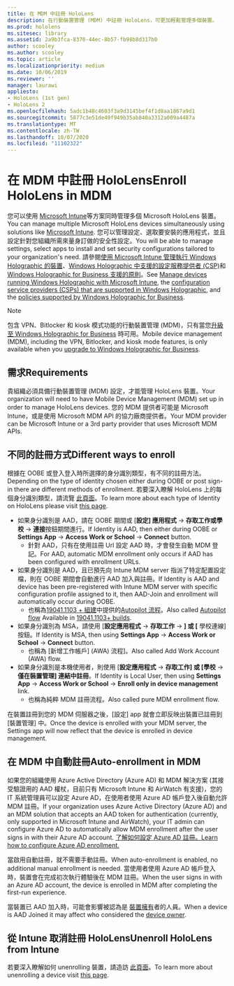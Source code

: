 ```yaml
---
title: 在 MDM 中註冊 HoloLens
description: 在行動裝置管理 (MDM) 中註冊 HoloLens，可更加輕鬆管理多個裝置。
ms.prod: hololens
ms.sitesec: library
ms.assetid: 2a9b3fca-8370-44ec-8b57-fb98b8d317b0
author: scooley
ms.author: scooley
ms.topic: article
ms.localizationpriority: medium
ms.date: 10/06/2019
ms.reviewer: ''
manager: laurawi
appliesto:
- HoloLens (1st gen)
- HoloLens 2
ms.openlocfilehash: 5adc1b48c4603f3a9d3145bef4f1d8aa1867a9d1
ms.sourcegitcommit: 5877c3e51de49f949b35ab840a3312a009a4487a
ms.translationtype: MT
ms.contentlocale: zh-TW
ms.lasthandoff: 10/07/2020
ms.locfileid: "11102322"
---
```

# <span data-ttu-id="07d34-103">在 MDM 中註冊 HoloLens</span><span class="sxs-lookup"><span data-stu-id="07d34-103">Enroll HoloLens in MDM</span></span>

<span data-ttu-id="07d34-104">您可以使用 [Microsoft Intune](https://docs.microsoft.com/intune/windows-holographic-for-business)等方案同時管理多個 Microsoft HoloLens 裝置。</span><span class="sxs-lookup"><span data-stu-id="07d34-104">You can manage multiple Microsoft HoloLens devices simultaneously using solutions like [Microsoft Intune](https://docs.microsoft.com/intune/windows-holographic-for-business).</span></span> <span data-ttu-id="07d34-105">您可以管理設定、選取要安裝的應用程式，並且設定針對您組織所需來量身訂做的安全性設定。</span><span class="sxs-lookup"><span data-stu-id="07d34-105">You will be able to manage settings, select apps to install and set security configurations tailored to your organization's need.</span></span> <span data-ttu-id="07d34-106">請參閱[使用 Microsoft Intune 管理執行 Windows Holographic 的裝置](https://docs.microsoft.com/intune/windows-holographic-for-business)、[Windows Holographic 中支援的設定服務提供者 (CSP)](https://msdn.microsoft.com/windows/hardware/commercialize/customize/mdm/configuration-service-provider-reference#hololens)和 [Windows Holographic for Business 支援的原則](https://msdn.microsoft.com/windows/hardware/commercialize/customize/mdm/policy-configuration-service-provider#hololenspolicies)。</span><span class="sxs-lookup"><span data-stu-id="07d34-106">See [Manage devices running Windows Holographic with Microsoft Intune](https://docs.microsoft.com/intune/windows-holographic-for-business), the [configuration service providers (CSPs) that are supported in Windows Holographic](https://msdn.microsoft.com/windows/hardware/commercialize/customize/mdm/configuration-service-provider-reference#hololens), and the [policies supported by Windows Holographic for Business](https://msdn.microsoft.com/windows/hardware/commercialize/customize/mdm/policy-configuration-service-provider#hololenspolicies).</span></span>

> [!NOTE]
> <span data-ttu-id="07d34-107">包含 VPN、Bitlocker 和 kiosk 模式功能的行動裝置管理 (MDM)，只有當您[升級至 Windows Holographic for Business](hololens1-upgrade-enterprise.md) 時可用。</span><span class="sxs-lookup"><span data-stu-id="07d34-107">Mobile device management (MDM), including the VPN, Bitlocker, and kiosk mode features, is only available when you [upgrade to Windows Holographic for Business](hololens1-upgrade-enterprise.md).</span></span>

## <span data-ttu-id="07d34-108">需求</span><span class="sxs-lookup"><span data-stu-id="07d34-108">Requirements</span></span>

 <span data-ttu-id="07d34-109">貴組織必須具備行動裝置管理 (MDM) 設定，才能管理 HoloLens 裝置。</span><span class="sxs-lookup"><span data-stu-id="07d34-109">Your organization will need to have Mobile Device Management (MDM) set up in order to manage HoloLens devices.</span></span> <span data-ttu-id="07d34-110">您的 MDM 提供者可能是 Microsoft Intune，或是使用 Microsoft MDM API 的協力廠商提供者。</span><span class="sxs-lookup"><span data-stu-id="07d34-110">Your MDM provider can be Microsoft Intune or a 3rd party provider that uses Microsoft MDM APIs.</span></span>
 
## <span data-ttu-id="07d34-111">不同的註冊方式</span><span class="sxs-lookup"><span data-stu-id="07d34-111">Different ways to enroll</span></span>

<span data-ttu-id="07d34-112">根據在 OOBE 或登入登入時所選擇的身分識別類型，有不同的註冊方法。</span><span class="sxs-lookup"><span data-stu-id="07d34-112">Depending on the type of identity chosen either during OOBE or post sign-in there are different methods of enrollment.</span></span> <span data-ttu-id="07d34-113">若要深入瞭解 HoloLens 上的每個身分識別類型，請流覽 [此頁面](hololens-identity.md)。</span><span class="sxs-lookup"><span data-stu-id="07d34-113">To learn more about each type of Identity on HoloLens please visit [this page](hololens-identity.md).</span></span>

- <span data-ttu-id="07d34-114">如果身分識別是 AAD，請在 OOBE 期間或 [**設定] 應用程式**  ->  **存取工作或學校**  ->  **連接**按鈕期間進行。</span><span class="sxs-lookup"><span data-stu-id="07d34-114">If Identity is AAD, then either during OOBE or **Settings App** -> **Access Work or School** -> **Connect** button.</span></span>
    - <span data-ttu-id="07d34-115">針對 AAD，只有在使用註冊 Url 設定 AAD 時，才會發生自動 MDM 登記。</span><span class="sxs-lookup"><span data-stu-id="07d34-115">For AAD, automatic MDM enrollment only occurs if AAD has been configured with enrollment URLs.</span></span>
- <span data-ttu-id="07d34-116">如果身分識別是 AAD，且已預先向 Intune MDM server 指派了特定配置設定檔，則在 OOBE 期間會自動進行 AAD 加入與註冊。</span><span class="sxs-lookup"><span data-stu-id="07d34-116">If Identity is AAD and device has been pre-registered with Intune MDM server with specific configuration profile assigned to it, then AAD-Join and enrollment will automatically occur during OOBE.</span></span>
    - <span data-ttu-id="07d34-117">也稱為[19041.1103 + 組建](hololens-release-notes.md#windows-holographic-version-2004)中提供的[Autopilot 流程](hololens2-autopilot.md)。</span><span class="sxs-lookup"><span data-stu-id="07d34-117">Also called [Autopilot flow](hololens2-autopilot.md) Available in [19041.1103+ builds](hololens-release-notes.md#windows-holographic-version-2004).</span></span>
- <span data-ttu-id="07d34-118">如果身分識別為 MSA，請使用 [**設定應用程式**  ->  **存取工作**  ->  **] 或 [** 學校連線] 按鈕。</span><span class="sxs-lookup"><span data-stu-id="07d34-118">If Identity is MSA, then using **Settings App** -> **Access Work or School** -> **Connect** button.</span></span>
    - <span data-ttu-id="07d34-119">也稱為 [新增工作帳戶] (AWA) 流程]。</span><span class="sxs-lookup"><span data-stu-id="07d34-119">Also called Add Work Account (AWA) flow.</span></span>
- <span data-ttu-id="07d34-120">如果身分識別是本機使用者，則使用 [**設定應用程式**  ->  **存取工作] 或 [學校**  ->  **僅在裝置管理] 連結中註冊**。</span><span class="sxs-lookup"><span data-stu-id="07d34-120">If Identity is Local User, then using **Settings App** -> **Access Work or School** -> **Enroll only in device management** link.</span></span>
    - <span data-ttu-id="07d34-121">也稱為純粹 MDM 註冊流程。</span><span class="sxs-lookup"><span data-stu-id="07d34-121">Also called pure MDM enrollment flow.</span></span>

<span data-ttu-id="07d34-122">在裝置註冊到您的 MDM 伺服器之後，[設定] app 就會立即反映出裝置已註冊到 [裝置管理] 中。</span><span class="sxs-lookup"><span data-stu-id="07d34-122">Once the device is enrolled with your MDM server, the Settings app will now reflect that the device is enrolled in device management.</span></span>

## <span data-ttu-id="07d34-123">在 MDM 中自動註冊</span><span class="sxs-lookup"><span data-stu-id="07d34-123">Auto-enrollment in MDM</span></span>

<span data-ttu-id="07d34-124">如果您的組織使用 Azure Active Directory (Azure AD) 和 MDM 解決方案 (其接受驗證用的 AAD 權杖，目前只有 Microsoft Intune 和 AirWatch 有支援)，您的 IT 系統管理員可以設定 Azure AD，在使用者使用 Azure AD 帳戶登入後自動允許 MDM 註冊。</span><span class="sxs-lookup"><span data-stu-id="07d34-124">If your organization uses Azure Active Directory (Azure AD) and an MDM solution that accepts an AAD token for authentication (currently, only supported in Microsoft Intune and AirWatch), your IT admin can configure Azure AD to automatically allow MDM enrollment after the user signs in with their Azure AD account.</span></span> [<span data-ttu-id="07d34-125">了解如何設定 Azure AD 註冊。</span><span class="sxs-lookup"><span data-stu-id="07d34-125">Learn how to configure Azure AD enrollment.</span></span>](https://docs.microsoft.com/mem/intune/enrollment/windows-enroll#enable-windows-10-automatic-enrollment)

<span data-ttu-id="07d34-126">當啟用自動註冊，就不需要手動註冊。</span><span class="sxs-lookup"><span data-stu-id="07d34-126">When auto-enrollment is enabled, no additional manual enrollment is needed.</span></span> <span data-ttu-id="07d34-127">當使用者使用 Azure AD 帳戶登入時，裝置會在完成初次執行體驗後在 MDM 註冊。</span><span class="sxs-lookup"><span data-stu-id="07d34-127">When the user signs in with an Azure AD account, the device is enrolled in MDM after completing the first-run experience.</span></span>

<span data-ttu-id="07d34-128">當裝置已 AAD 加入時，可能會影響被認為是 [裝置擁有](security-adminless-os.md#device-owner)者的人員。</span><span class="sxs-lookup"><span data-stu-id="07d34-128">When a device is AAD Joined it may affect who considered the [device owner](security-adminless-os.md#device-owner).</span></span>

## <span data-ttu-id="07d34-129">從 Intune 取消註冊 HoloLens</span><span class="sxs-lookup"><span data-stu-id="07d34-129">Unenroll HoloLens from Intune</span></span>

<span data-ttu-id="07d34-130">若要深入瞭解如何 unenrolling 裝置，請造訪 [此頁面](https://docs.microsoft.com/windows/client-management/mdm/disconnecting-from-mdm-unenrollment)。</span><span class="sxs-lookup"><span data-stu-id="07d34-130">To learn more about unenrolling a device visit [this page](https://docs.microsoft.com/windows/client-management/mdm/disconnecting-from-mdm-unenrollment).</span></span> 
